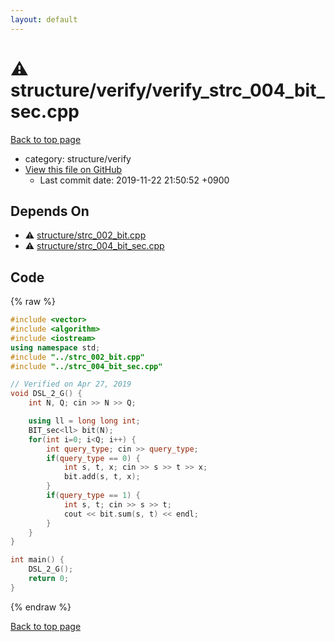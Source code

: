```yaml
---
layout: default
---
```


<!-- mathjax config similar to math.stackexchange -->
<script type="text/javascript" async
  src="https://cdnjs.cloudflare.com/ajax/libs/mathjax/2.7.5/MathJax.js?config=TeX-MML-AM_CHTML">
</script>
<script type="text/x-mathjax-config">
  MathJax.Hub.Config({
    TeX: { equationNumbers: { autoNumber: "AMS" }},
    tex2jax: {
      inlineMath: [ ['$','$'] ],
      processEscapes: true
    },
    "HTML-CSS": { matchFontHeight: false },
    displayAlign: "left",
    displayIndent: "2em"
  });
</script>

<script type="text/javascript" src="https://cdnjs.cloudflare.com/ajax/libs/jquery/3.4.1/jquery.min.js"></script>
<script src="https://cdn.jsdelivr.net/npm/jquery-balloon-js@1.1.2/jquery.balloon.min.js" integrity="sha256-ZEYs9VrgAeNuPvs15E39OsyOJaIkXEEt10fzxJ20+2I=" crossorigin="anonymous"></script>
<script type="text/javascript" src="../../../assets/js/copy-button.js"></script>
<link rel="stylesheet" href="../../../assets/css/copy-button.css" />


# :warning: structure/verify/verify_strc_004_bit_sec.cpp
<a href="../../../index.html">Back to top page</a>

* category: structure/verify
* <a href="{{ site.github.repository_url }}/blob/master/structure/verify/verify_strc_004_bit_sec.cpp">View this file on GitHub</a>
    - Last commit date: 2019-11-22 21:50:52 +0900




## Depends On
* :warning: <a href="../strc_002_bit.cpp.html">structure/strc_002_bit.cpp</a>
* :warning: <a href="../strc_004_bit_sec.cpp.html">structure/strc_004_bit_sec.cpp</a>


## Code
{% raw %}
```cpp
#include <vector>
#include <algorithm>
#include <iostream>
using namespace std;
#include "../strc_002_bit.cpp"
#include "../strc_004_bit_sec.cpp"

// Verified on Apr 27, 2019
void DSL_2_G() {
    int N, Q; cin >> N >> Q;

    using ll = long long int;
    BIT_sec<ll> bit(N);
    for(int i=0; i<Q; i++) {
        int query_type; cin >> query_type;
        if(query_type == 0) {
            int s, t, x; cin >> s >> t >> x;
            bit.add(s, t, x);
        }
        if(query_type == 1) {
            int s, t; cin >> s >> t;
            cout << bit.sum(s, t) << endl;
        }
    }
}

int main() {
    DSL_2_G();
    return 0;
}

```
{% endraw %}

<a href="../../../index.html">Back to top page</a>

